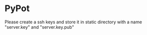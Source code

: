 # PyPot

Please create a ssh keys and store it in static directory with a name "server.key" and "server.key.pub"
